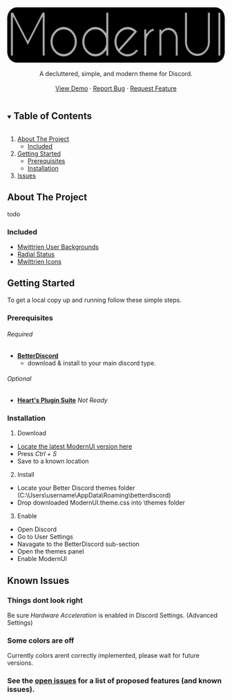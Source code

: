 <!--
*** Thanks for checking out the Best-README-Template. If you have a suggestion
*** that would make this better, please fork the repo and create a pull request
*** or simply open an issue with the tag "enhancement".
*** Thanks again! Now go create something AMAZING! :D
***
***
***
*** To avoid retyping too much info. Do a search and replace for the following:
*** github_username, repo_name, twitter_handle, email, project_title, project_description
-->


<!-- PROJECT LOGO -->
<br />
<p align="center">
  <a href="https://github.com/HeartlessAUS/HeartlessAUS.github.io">
    <img src="images/logo.png" alt="Logo" width="561" height="128">
  </a>
  
  <p align="center">
    A decluttered, simple, and modern theme for Discord.
    <br />
    <br />
    <a href="https://github.com/HeartlessAUS/HeartlessAUS.github.io">View Demo</a>
    ·
    <a href="https://github.com/HeartlessAUS/HeartlessAUS.github.io/issues">Report Bug</a>
    ·
    <a href="https://github.com/HeartlessAUS/HeartlessAUS.github.io/issues">Request Feature</a>
  </p>
</p>



<!-- TABLE OF CONTENTS -->
<details open="open">
  <summary><h2 style="display: inline-block">Table of Contents</h2></summary>
  <ol>
    <li>
      <a href="#about-the-project">About The Project</a>
      <ul>
        <li><a href="#included">Included</a></li>
      </ul>
    </li>
    <li>
      <a href="#getting-started">Getting Started</a>
      <ul>
        <li><a href="#prerequisites">Prerequisites</a></li>
        <li><a href="#installation">Installation</a></li>
      </ul>
    </li>
    <li><a href="#known-issues">Issues</a></li>
  </ol>
</details>



<!-- ABOUT THE PROJECT -->
## About The Project

todo


### Included

* [Mwittrien User Backgrounds](https://mwittrien.github.io/BetterDiscordAddons/Themes/_res/UsrBgs.css)
* [Radial Status](https://discordstyles.github.io/RadialStatus/base.css)
* [Mwittrien Icons](https://mwittrien.github.io/BetterDiscordAddons/Themes/_res/SettingsIcons.css)

<!-- GETTING STARTED -->
## Getting Started

To get a local copy up and running follow these simple steps.

### Prerequisites

###### Required
* **[BetterDiscord](https://betterdiscord.app)**
    * download & install to your main discord type.

###### Optional
* **[Heart's Plugin Suite](https://betterdiscord.app)** _Not Ready_



### Installation

1. Download
  * [Locate the latest ModernUI version here](https://raw.githubusercontent.com/HeartlessAUS/HeartlessAUS.github.io/main/themes/ModernUI.theme.css)
  * Press *Ctrl + S*
  * Save to a known location
  
2. Install
  * Locate your Better Discord themes folder (C:\Users\username\AppData\Roaming\betterdiscord)
  * Drop downloaded ModernUI.theme.css into \themes folder
  
3. Enable
  * Open Discord
  * Go to User Settings
  * Navagate to the BetterDiscord sub-section
  * Open the themes panel
  * Enable ModernUI

<!-- Issues -->
## Known Issues

### Things dont look right

Be sure *Hardware Acceleration* is enabled in Discord Settings. (Advanced Settings)
    
### Some colors are off

Currently colors arent correctly implemented, please wait for future versions.
    
### See the [open issues](https://github.com/HeartlessAUS/HeartlessAUS.github.io/issues) for a list of proposed features (and known issues).
